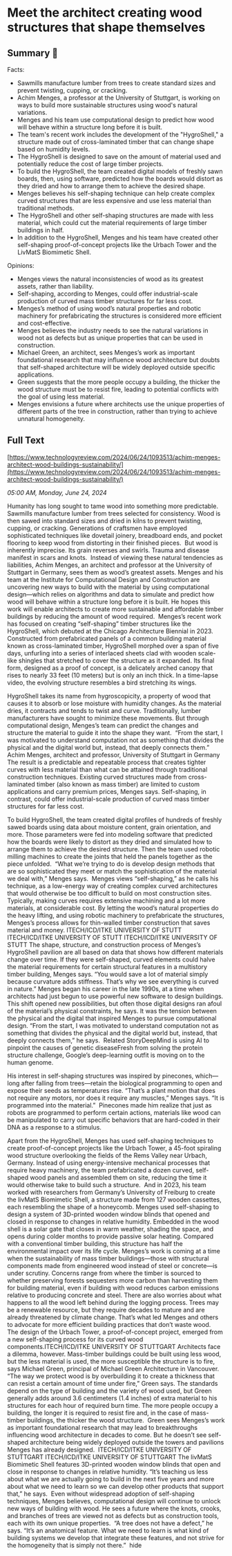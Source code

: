 # Meet the architect creating wood structures that shape themselves

## Summary 🤖

Facts:

- Sawmills manufacture lumber from trees to create standard sizes and prevent twisting, cupping, or cracking.
- Achim Menges, a professor at the University of Stuttgart, is working on ways to build more sustainable structures using wood's natural variations.
- Menges and his team use computational design to predict how wood will behave within a structure long before it is built.
- The team's recent work includes the development of the "HygroShell," a structure made out of cross-laminated timber that can change shape based on humidity levels.
- The HygroShell is designed to save on the amount of material used and potentially reduce the cost of large timber projects.
- To build the HygroShell, the team created digital models of freshly sawn boards, then, using software, predicted how the boards would distort as they dried and how to arrange them to achieve the desired shape.
- Menges believes his self-shaping technique can help create complex curved structures that are less expensive and use less material than traditional methods.
- The HygroShell and other self-shaping structures are made with less material, which could cut the material requirements of large timber buildings in half.
- In addition to the HygroShell, Menges and his team have created other self-shaping proof-of-concept projects like the Urbach Tower and the LivMatS Biomimetic Shell. 

Opinions:

- Menges views the natural inconsistencies of wood as its greatest assets, rather than liability.
- Self-shaping, according to Menges, could offer industrial-scale production of curved mass timber structures for far less cost.
- Menges’s method of using wood’s natural properties and robotic machinery for prefabricating the structures is considered more efficient and cost-effective.
- Menges believes the industry needs to see the natural variations in wood not as defects but as unique properties that can be used in construction.
- Michael Green, an architect, sees Menges’s work as important foundational research that may influence wood architecture but doubts that self-shaped architecture will be widely deployed outside specific applications.
- Green suggests that the more people occupy a building, the thicker the wood structure must be to resist fire, leading to potential conflicts with the goal of using less material.
- Menges envisions a future where architects use the unique properties of different parts of the tree in construction, rather than trying to achieve unnatural homogeneity.

## Full Text

[https://www.technologyreview.com/2024/06/24/1093513/achim-menges-architect-wood-buildings-sustainability/](https://www.technologyreview.com/2024/06/24/1093513/achim-menges-architect-wood-buildings-sustainability/)

*05:00 AM, Monday, June 24, 2024*

Humanity has long sought to tame wood into something more predictable. Sawmills manufacture lumber from trees selected for consistency. Wood is then sawed into standard sizes and dried in kilns to prevent twisting, cupping, or cracking. Generations of craftsmen have employed sophisticated techniques like dovetail joinery, breadboard ends, and pocket flooring to keep wood from distorting in their finished pieces.  But wood is inherently imprecise. Its grain reverses and swirls. Trauma and disease manifest in scars and knots.   Instead of viewing these natural tendencies as liabilities, Achim Menges, an architect and professor at the University of Stuttgart in Germany, sees them as wood’s greatest assets. Menges and his team at the Institute for Computational Design and Construction are uncovering new ways to build with the material by using computational design—which relies on algorithms and data to simulate and predict how wood will behave within a structure long before it is built. He hopes this work will enable architects to create more sustainable and affordable timber buildings by reducing the amount of wood required.  Menges’s recent work has focused on creating “self-shaping” timber structures like the HygroShell, which debuted at the Chicago Architecture Biennial in 2023. Constructed from prefabricated panels of a common building material known as cross-laminated timber, HygroShell morphed over a span of five days, unfurling into a series of interlaced sheets clad with wooden scale-like shingles that stretched to cover the structure as it expanded. Its final form, designed as a proof of concept, is a delicately arched canopy that rises to nearly 33 feet (10 meters) but is only an inch thick. In a time-lapse video, the evolving structure resembles a bird stretching its wings.

HygroShell takes its name from hygroscopicity, a property of wood that causes it to absorb or lose moisture with humidity changes. As the material dries, it contracts and tends to twist and curve. Traditionally, lumber manufacturers have sought to minimize these movements. But through computational design, Menges’s team can predict the changes and structure the material to guide it into the shape they want.   “From the start, I was motivated to understand computation not as something that divides the physical and the digital world but, instead, that deeply connects them.” Achim Menges, architect and professor, University of Stuttgart in Germany The result is a predictable and repeatable process that creates tighter curves with less material than what can be attained through traditional construction techniques. Existing curved structures made from cross-laminated timber (also known as mass timber) are limited to custom applications and carry premium prices, Menges says. Self-shaping, in contrast, could offer industrial-scale production of curved mass timber structures for far less cost.

To build HygroShell, the team created digital profiles of hundreds of freshly sawed boards using data about moisture content, grain orientation, and more. Those parameters were fed into modeling software that predicted how the boards were likely to distort as they dried and simulated how to arrange them to achieve the desired structure. Then the team used robotic milling machines to create the joints that held the panels together as the piece unfolded.  “What we’re trying to do is develop design methods that are so sophisticated they meet or match the sophistication of the material we deal with,” Menges says.  Menges views “self-shaping,” as he calls his technique, as a low-energy way of creating complex curved architectures that would otherwise be too difficult to build on most construction sites. Typically, making curves requires extensive machining and a lot more materials, at considerable cost. By letting the wood’s natural properties do the heavy lifting, and using robotic machinery to prefabricate the structures, Menges’s process allows for thin-walled timber construction that saves material and money.  ITECH/ICD/ITKE UNIVERSITY OF STUTT   ITECH/ICD/ITKE UNIVERSITY OF STUTT   ITECH/ICD/ITKE UNIVERSITY OF STUTT   The shape, structure, and construction process of Menges’s HygroShell pavilion are all based on data that shows how different materials change over time.  If they were self-shaped, curved elements could halve the material requirements for certain structural features in a multistory timber building, Menges says. “You would save a lot of material simply because curvature adds stiffness. That’s why we see everything is curved in nature.”  Menges began his career in the late 1990s, at a time when architects had just begun to use powerful new software to design buildings. This shift opened new possibilities, but often those digital designs ran afoul of the material’s physical constraints, he says. It was the tension between the physical and the digital that inspired Menges to pursue computational design. “From the start, I was motivated to understand computation not as something that divides the physical and the digital world but, instead, that deeply connects them,” he says.  Related StoryDeepMind is using AI to pinpoint the causes of genetic diseaseFresh from solving the protein structure challenge, Google’s deep-learning outfit is moving on to the human genome.

His interest in self-shaping structures was inspired by pinecones, which—long after falling from trees—retain the biological programming to open and expose their seeds as temperatures rise. “That’s a plant motion that does not require any motors, nor does it require any muscles,” Menges says. “It is programmed into the material.”  Pinecones made him realize that just as robots are programmed to perform certain actions, materials like wood can be manipulated to carry out specific behaviors that are hard-coded in their DNA as a response to a stimulus.

Apart from the HygroShell, Menges has used self-shaping techniques to create proof-of-concept projects like the Urbach Tower, a 45-foot spiraling wood structure overlooking the fields of the Rems Valley near Urbach, Germany. Instead of using energy-intensive mechanical processes that require heavy machinery, the team prefabricated a dozen curved, self-shaped wood panels and assembled them on site, reducing the time it would otherwise take to build such a structure.  And in 2023, his team worked with researchers from Germany’s University of Freiburg to create the livMatS Biomimetic Shell, a structure made from 127 wooden cassettes, each resembling the shape of a honeycomb. Menges used self-shaping to design a system of 3D-printed wooden window blinds that opened and closed in response to changes in relative humidity. Embedded in the wood shell is a solar gate that closes in warm weather, shading the space, and opens during colder months to provide passive solar heating. Compared with a conventional timber building, this structure has half the environmental impact over its life cycle. Menges’s work is coming at a time when the sustainability of mass timber buildings—those with structural components made from engineered wood instead of steel or concrete—is under scrutiny. Concerns range from where the timber is sourced to whether preserving forests sequesters more carbon than harvesting them for building material, even if building with wood reduces carbon emissions relative to producing concrete and steel. There are also worries about what happens to all the wood left behind during the logging process. Trees may be a renewable resource, but they require decades to mature and are already threatened by climate change. That’s what led Menges and others to advocate for more efficient building practices that don’t waste wood.   The design of the Urbach Tower, a proof-of-concept project, emerged from a new self-shaping process for its curved wood components.ITECH/ICD/ITKE UNIVERSITY OF STUTTGART   Architects face a dilemma, however. Mass-timber buildings could be built using less wood, but the less material is used, the more susceptible the structure is to fire, says Michael Green, principal of Michael Green Architecture in Vancouver.   “The way we protect wood is by overbuilding it to create a thickness that can resist a certain amount of time under fire,” Green says. The standards depend on the type of building and the variety of wood used, but Green generally adds around 3.6 centimeters (1.4 inches) of extra material to his structures for each hour of required burn time. The more people occupy a building, the longer it is required to resist fire and, in the case of mass-timber buildings, the thicker the wood structure.  Green sees Menges’s work as important foundational research that may lead to breakthroughs influencing wood architecture in decades to come. But he doesn’t see self-shaped architecture being widely deployed outside the towers and pavilions Menges has already designed.   ITECH/ICD/ITKE UNIVERSITY OF STUTTGART   ITECH/ICD/ITKE UNIVERSITY OF STUTTGART   The livMatS Biomimetic Shell features 3D-printed wooden window blinds that open and close in response to changes in relative humidity. “It’s teaching us less about what we are actually going to build in the next five years and more about what we need to learn so we can develop other products that support that,” he says.  Even without widespread adoption of self-shaping techniques, Menges believes, computational design will continue to unlock new ways of building with wood. He sees a future where the knots, crooks, and branches of trees are viewed not as defects but as construction tools, each with its own unique properties.  “A tree does not have a defect,” he says. “It’s an anatomical feature. What we need to learn is what kind of building systems we develop that integrate these features, and not strive for the homogeneity that is simply not there.”  hide

